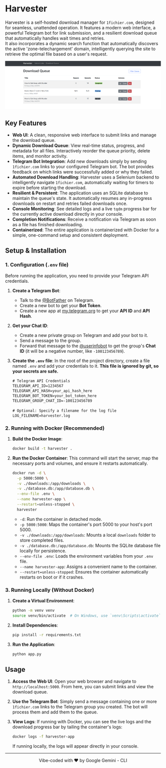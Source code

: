 # Harvester

Harvester is a self-hosted download manager for `1fichier.com`, designed for seamless, unattended operation. It features a modern web interface, a powerful Telegram bot for link submission, and a resilient download queue that automatically handles wait times and retries.  
It also incorporates a dynamic search function that automatically discovers the active 'zone-telechargement' domain, intelligently querying the site to retrieve the optimal file based on a user's request.

![Harvester Queue UI](./WebUI.png) 

## Key Features

-   **Web UI**: A clean, responsive web interface to submit links and manage the download queue.
-   **Dynamic Download Queue**: View real-time status, progress, and metadata for all files. Interactively reorder the queue priority, delete items, and monitor activity.
-   **Telegram Bot Integration**: Add new downloads simply by sending `1fichier.com` links to your configured Telegram bot. The bot provides feedback on which links were successfully added or why they failed.
-   **Automated Download Handling**: Harvester uses a Selenium backend to intelligently navigate `1fichier.com`, automatically waiting for timers to expire before starting the download.
-   **Resilient & Persistent**: The application uses an SQLite database to maintain the queue's state. It automatically resumes any in-progress downloads on restart and retries failed downloads once.
-   **Console Monitoring**: See detailed logs and a live `tqdm` progress bar for the currently active download directly in your console.
-   **Completion Notifications**: Receive a notification via Telegram as soon as a file has finished downloading.
-   **Containerized**: The entire application is containerized with Docker for a simple, one-command setup and consistent deployment.

## Setup & Installation

### 1. Configuration (`.env` file)

Before running the application, you need to provide your Telegram API credentials.

1.  **Create a Telegram Bot**:
    -   Talk to the [@BotFather](https://t.me/BotFather) on Telegram.
    -   Create a new bot to get your **Bot Token**.
    -   Create a new app at [my.telegram.org](https://my.telegram.org) to get your **API ID** and **API Hash**.

2.  **Get your Chat ID**:
    -   Create a new private group on Telegram and add your bot to it.
    -   Send a message to the group.
    -   Forward that message to the [@userinfobot](https://t.me/userinfobot) to get the group's **Chat ID** (it will be a negative number, like `-100123456789`).

3.  **Create the `.env` file**:
    In the root of the project directory, create a file named `.env` and add your credentials to it. **This file is ignored by git, so your secrets are safe.**

    ```env
    # Telegram API Credentials
    TELEGRAM_API_ID=1234567
    TELEGRAM_API_HASH=your_api_hash_here
    TELEGRAM_BOT_TOKEN=your_bot_token_here
    TELEGRAM_GROUP_CHAT_ID=-100123456789

    # Optional: Specify a filename for the log file
    LOG_FILENAME=harvester.log
    ```

### 2. Running with Docker (Recommended)

1.  **Build the Docker Image**:
    ```sh
    docker build -t harvester .
    ```

2.  **Run the Docker Container**:
    This command will start the server, map the necessary ports and volumes, and ensure it restarts automatically.

    ```sh
    docker run -d \
      -p 5000:5000 \
      -v ./downloads:/app/downloads \
      -v ./database.db:/app/database.db \
      --env-file .env \
      --name harvester-app \
      --restart=unless-stopped \
      harvester
    ```
    -   `-d`: Run the container in detached mode.
    -   `-p 5000:5000`: Maps the container's port 5000 to your host's port 5000.
    -   `-v ./downloads:/app/downloads`: Mounts a local `downloads` folder to store completed files.
    -   `-v ./database.db:/app/database.db`: Mounts the SQLite database file locally for persistence.
    -   `--env-file .env`: Loads the environment variables from your `.env` file.
    -   `--name harvester-app`: Assigns a convenient name to the container.
    -   `--restart=unless-stopped`: Ensures the container automatically restarts on boot or if it crashes.

### 3. Running Locally (Without Docker)

1.  **Create a Virtual Environment**:
    ```sh
    python -m venv venv
    source venv/bin/activate  # On Windows, use `venv\Scripts\activate`
    ```

2.  **Install Dependencies**:
    ```sh
    pip install -r requirements.txt
    ```

3.  **Run the Application**:
    ```sh
    python app.py
    ```

## Usage

1.  **Access the Web UI**:
    Open your web browser and navigate to `http://localhost:5000`. From here, you can submit links and view the download queue.

2.  **Use the Telegram Bot**:
    Simply send a message containing one or more `1fichier.com` links to the Telegram group you created. The bot will process them and add them to the queue.

3.  **View Logs**:
    If running with Docker, you can see the live logs and the download progress bar by tailing the container's logs:
    ```sh
    docker logs -f harvester-app
    ```
    If running locally, the logs will appear directly in your console.

---

<p align="center">
  Vibe-coded with ❤️ by Google Gemini - CLI
</p>
